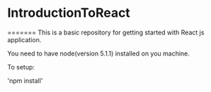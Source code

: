 # IntroductionToReact
=======
This is a basic repository for getting started with React js application.

You need to have node(version 5.1.1) installed on you machine.

To setup:

'npm install' 
